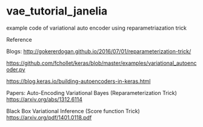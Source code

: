 # vae_tutorial_janelia
example code of variational auto encoder using reparametriazation trick

Reference 

Blogs:
http://gokererdogan.github.io/2016/07/01/reparameterization-trick/

https://github.com/fchollet/keras/blob/master/examples/variational_autoencoder.py

https://blog.keras.io/building-autoencoders-in-keras.html

Papers:
Auto-Encoding Variational Bayes (Reparameterization Trick)
https://arxiv.org/abs/1312.6114

Black Box Variational Inference (Score function Trick)
https://arxiv.org/pdf/1401.0118.pdf

